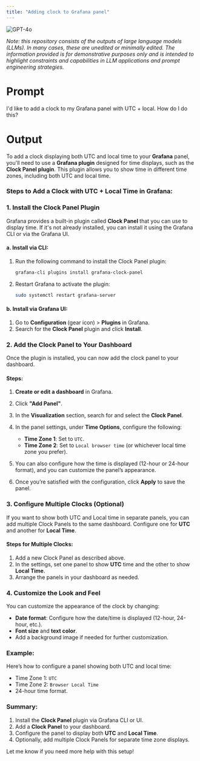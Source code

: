 ```yaml
---
title: "Adding clock to Grafana panel"
---
```

![GPT-4o](https://img.shields.io/badge/GPT--4o-3333FF?style=for-the-badge&logo=openai&logoColor=white)



*Note: this repository consists of the outputs of large language models (LLMs). In many cases, these are unedited or minimally edited. The information provided is for demonstrative purposes only and is intended to highlight constraints and capabilities in LLM applications and prompt engineering strategies.*



# Prompt

I'd like to add a clock to my Grafana panel with UTC + local. How do I do this?

# Output

To add a clock displaying both UTC and local time to your **Grafana** panel, you'll need to use a **Grafana plugin** designed for time displays, such as the **Clock Panel plugin**. This plugin allows you to show time in different time zones, including both UTC and local time.

### Steps to Add a Clock with UTC + Local Time in Grafana:

### 1. **Install the Clock Panel Plugin**
Grafana provides a built-in plugin called **Clock Panel** that you can use to display time. If it's not already installed, you can install it using the Grafana CLI or via the Grafana UI.

#### a. Install via CLI:
1. Run the following command to install the Clock Panel plugin:
   ```bash
   grafana-cli plugins install grafana-clock-panel
   ```

2. Restart Grafana to activate the plugin:
   ```bash
   sudo systemctl restart grafana-server
   ```

#### b. Install via Grafana UI:
1. Go to **Configuration** (gear icon) > **Plugins** in Grafana.
2. Search for the **Clock Panel** plugin and click **Install**.

### 2. **Add the Clock Panel to Your Dashboard**
Once the plugin is installed, you can now add the clock panel to your dashboard.

#### Steps:
1. **Create or edit a dashboard** in Grafana.
2. Click **"Add Panel"**.
3. In the **Visualization** section, search for and select the **Clock Panel**.
4. In the panel settings, under **Time Options**, configure the following:

   - **Time Zone 1**: Set to `UTC`.
   - **Time Zone 2**: Set to `Local browser time` (or whichever local time zone you prefer).

5. You can also configure how the time is displayed (12-hour or 24-hour format), and you can customize the panel’s appearance.

6. Once you’re satisfied with the configuration, click **Apply** to save the panel.

### 3. **Configure Multiple Clocks (Optional)**
If you want to show both UTC and Local time in separate panels, you can add multiple Clock Panels to the same dashboard. Configure one for **UTC** and another for **Local Time**.

#### Steps for Multiple Clocks:
1. Add a new Clock Panel as described above.
2. In the settings, set one panel to show **UTC** time and the other to show **Local Time**.
3. Arrange the panels in your dashboard as needed.

### 4. **Customize the Look and Feel**
You can customize the appearance of the clock by changing:
   - **Date format**: Configure how the date/time is displayed (12-hour, 24-hour, etc.).
   - **Font size** and **text color**.
   - Add a background image if needed for further customization.

### Example:
Here’s how to configure a panel showing both UTC and local time:
   - Time Zone 1: `UTC`
   - Time Zone 2: `Browser Local Time`
   - 24-hour time format.

### Summary:
1. Install the **Clock Panel** plugin via Grafana CLI or UI.
2. Add a **Clock Panel** to your dashboard.
3. Configure the panel to display both **UTC** and **Local Time**.
4. Optionally, add multiple Clock Panels for separate time zone displays.

Let me know if you need more help with this setup!